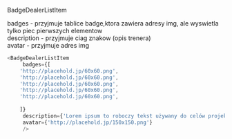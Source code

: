 BadgeDealerListItem


badges - przyjmuje tablice badge,ktora zawiera adresy img, ale wyswietla tylko piec pierwszych elementow <br>
description - przyjmuje ciag znakow (opis trenera)<br>
avatar - przyjmuje adres img
```js
<BadgeDealerListItem
     badges={[
    'http://placehold.jp/60x60.png',
    'http://placehold.jp/60x60.png',
    'http://placehold.jp/60x60.png',
    'http://placehold.jp/60x60.png',
    'http://placehold.jp/60x60.png',
   
    ]}
     description={'Lorem ipsum to roboczy tekst używany do celów projektowych, zwykle do prezentacji kroju pisma, kompozycji'}
     avatar={'http://placehold.jp/150x150.png'}
     />


```